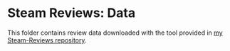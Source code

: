# Steam Reviews: Data

This folder contains review data downloaded with the tool provided in [my Steam-Reviews repository](https://github.com/woctezuma/steam-reviews).

